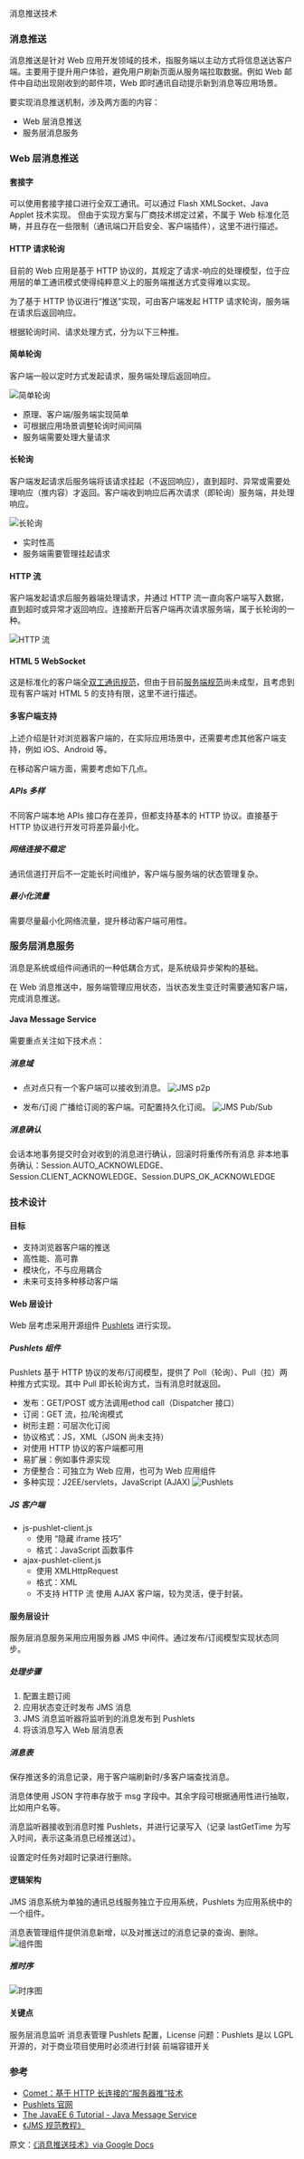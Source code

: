 消息推送技术

### 消息推送

消息推送是针对 Web 应用开发领域的技术，指服务端以主动方式将信息送达客户端。主要用于提升用户体验，避免用户刷新页面从服务端拉取数据。例如 Web 邮件中自动出现刚收到的邮件项，Web 即时通讯自动提示新到消息等应用场景。

要实现消息推送机制，涉及两方面的内容：
* Web 层消息推送
* 服务层消息服务

### Web 层消息推送

#### 套接字

可以使用套接字接口进行全双工通讯。可以通过 Flash XMLSocket、Java Applet 技术实现。
但由于实现方案与厂商技术绑定过紧，不属于 Web 标准化范畴，并且存在一些限制（通讯端口开启安全、客户端插件），这里不进行描述。

#### HTTP 请求轮询

目前的 Web 应用是基于 HTTP 协议的，其规定了请求-响应的处理模型，位于应用层的单工通讯模式使得纯粹意义上的服务端推送方式变得难以实现。

为了基于 HTTP 协议进行“推送”实现，可由客户端发起 HTTP 请求轮询，服务端在请求后返回响应。

根据轮询时间、请求处理方式，分为以下三种推。

#### 简单轮询

客户端一般以定时方式发起请求，服务端处理后返回响应。

![简单轮询](https://public.sn2.livefilestore.com/y1pKG8qSIKx4nniHeaUQwfGkn7_AOS8GwVUrn63-xV6m5W6slIEvRMWLM8c13e6gqWmfcoNq-KPHaE_cSzsWYiPSg/simple-poll.png?psid=1)

* 原理、客户端/服务端实现简单
* 可根据应用场景调整轮询时间间隔
* 服务端需要处理大量请求

#### 长轮询

客户端发起请求后服务端将该请求挂起（不返回响应），直到超时、异常或需要处理响应（推内容）才返回。客户端收到响应后再次请求（即轮询）服务端，并处理响应。

![长轮询](https://public.sn2.livefilestore.com/y1pg8zn2O3wRB9FvU9eVTCSJTko6y9nBiqZDzKVBAR6PA5ZEeQWUo-g9-BIDGUcnzgp-o2jfNqeKa9iMtg-8oP80w/long-poll.png?psid=1)

* 实时性高
* 服务端需要管理挂起请求

#### HTTP 流

客户端发起请求后服务器端处理请求，并通过 HTTP 流一直向客户端写入数据，直到超时或异常才返回响应。连接断开后客户端再次请求服务端，属于长轮询的一种。

![HTTP 流](https://public.sn2.livefilestore.com/y1pg8zn2O3wRB_dSNHMdTAGrE3L-qzp-3wRJGRGg3vep25W61bdfXvlMSZZn7xezEgptcNNk3MPEAEZ1W-7BEOuzw/stream.png?psid=1)

#### HTML 5 WebSocket

这是标准化的客户端全[双工通讯规范](http://dev.w3.org/html5/websockets/)，但由于目前[服务端规范](http://jcp.org/en/jsr/summary?id=356)尚未成型，且考虑到现有客户端对 HTML 5 的支持有限，这里不进行描述。

#### 多客户端支持

上述介绍是针对浏览器客户端的，在实际应用场景中，还需要考虑其他客户端支持，例如 iOS、Android 等。

在移动客户端方面，需要考虑如下几点。

##### APIs 多样

不同客户端本地 APIs 接口存在差异，但都支持基本的 HTTP 协议。直接基于 HTTP 协议进行开发可将差异最小化。

##### 网络连接不稳定

通讯信道打开后不一定能长时间维护，客户端与服务端的状态管理复杂。

##### 最小化流量

需要尽量最小化网络流量，提升移动客户端可用性。

### 服务层消息服务

消息是系统或组件间通讯的一种低耦合方式，是系统级异步架构的基础。

在 Web 消息推送中，服务端管理应用状态，当状态发生变迁时需要通知客户端，完成消息推送。

#### Java Message Service

需要重点关注如下技术点：

##### 消息域

* 点对点只有一个客户端可以接收到消息。
![JMS p2p](https://public.sn2.livefilestore.com/y1pn-rGJlFftKx8JlI0OEosOio1o4ukP3Xlq1Fb-gzO4T6rXa4vrjXP8MUUFgk6R5_c9lltWVrQtnO3aeZi5AjD7Q/jms-pointToPoint.gif?psid=1)

* 发布/订阅
广播给订阅的客户端。可配置持久化订阅。
![JMS Pub/Sub](https://public.sn2.livefilestore.com/y1pn-rGJlFftKxAtr19116nVAs_T-MJCBnyLPgpCZA8UyOT6A9Komub9StYUSNXykqk8WFB3IKt6DPC3KU4FtVHow/jms-publishSubscribe.gif?psid=1)

##### 消息确认

会话本地事务提交时会对收到的消息进行确认，回滚时将重传所有消息
非本地事务确认：Session.AUTO_ACKNOWLEDGE、Session.CLIENT_ACKNOWLEDGE、Session.DUPS_OK_ACKNOWLEDGE

### 技术设计

#### 目标

* 支持浏览器客户端的推送
* 高性能、高可靠
* 模块化，不与应用耦合
* 未来可支持多种移动客户端

#### Web 层设计

Web 层考虑采用开源组件 [Pushlets](http://www.pushlets.com/) 进行实现。

##### Pushlets 组件

Pushlets 基于 HTTP 协议的发布/订阅模型，提供了 Poll（轮询）、Pull（拉）两种推方式实现。其中 Pull 即长轮询方式，当有消息时就返回。

* 发布：GET/POST 或方法调用ethod call（Dispatcher 接口）
* 订阅：GET 流，拉/轮询模式
* 树形主题：可层次化订阅
* 协议格式：JS，XML（JSON 尚未支持）
* 对使用 HTTP 协议的客户端都可用
* 易扩展：例如事件源实现
* 方便整合：可独立为 Web 应用，也可为 Web 应用组件
* 多种实现：J2EE/servlets，JavaScript (AJAX)
![Pushlets](https://public.sn2.livefilestore.com/y1pTsZtjVvNgmTlwZ7_PaqcNsOFttmKJ49e0S4_L482d0X0nfuF5xG0pWYpaCmSIj46i7iq0EzCuKuDZTW_mBfz8w/pushlets.png?psid=1)

##### JS 客户端

* js-pushlet-client.js
    * 使用 “隐藏 iframe 技巧”
    * 格式：JavaScript 函数事件
* ajax-pushlet-client.js
    * 使用 XMLHttpRequest
    * 格式：XML
    * 不支持 HTTP 流
使用 AJAX 客户端，较为灵活，便于封装。

#### 服务层设计

服务层消息服务采用应用服务器 JMS 中间件。通过发布/订阅模型实现状态同步。

##### 处理步骤

1. 配置主题订阅
2. 应用状态变迁时发布 JMS 消息
3. JMS 消息监听器将监听到的消息发布到 Pushlets
4. 将该消息写入 Web 层消息表

##### 消息表

保存推送多的消息记录，用于客户端刷新时/多客户端查找消息。

消息体使用 JSON 字符串存放于 msg 字段中。其余字段可根据通用性进行抽取，比如用户名等。

消息监听器接收到消息时推 Pushlets，并进行记录写入（记录 lastGetTime 为写入时间，表示这条消息已经推送过）。

设置定时任务对超时记录进行删除。

#### 逻辑架构

JMS 消息系统为单独的通讯总线服务独立于应用系统，Pushlets 为应用系统中的一个组件。

消息表管理组件提供消息新增，以及对推送过的消息记录的查询、删除。
![组件图](https://public.sn2.livefilestore.com/y1pJ_acuYt_CkkiHarLltUaKNjDom3zMbwe4EIjC5Uaj_Z-dS8TjrLofeSWl8BCH1e6xApcxf200RDtKTNiWNq4nQ/components.png?psid=1)

##### 推时序

![时序图](https://public.sn2.livefilestore.com/y1pg8zn2O3wRB-AzkrrJdr8rJyXVHgO0CgLBYHOKqFk15LmxOJMRsmKkOnqQBG4TEOGvpF_-gPnW9v0NEL2FXa_0Q/sequences.png?psid=1)

#### 关键点

服务层消息监听
消息表管理
Pushlets 配置，License 问题：Pushlets 是以 LGPL 开源的，对于商业项目使用时必须进行封装
前端容错开关

### 参考

* [Comet：基于 HTTP 长连接的“服务器推”技术](http://www.ibm.com/developerworks/cn/web/wa-lo-comet/)
* [Pushlets 官网](http://www.pushlets.com/)
* [The JavaEE 6 Tutorial - Java Message Service](http://docs.oracle.com/javaee/6/tutorial/doc/bncdq.html)
* [《JMS 规范教程》](https://docs.google.com/open?id=0B9vEkLPApAcqMGZWNFFrczBOckU)

原文：[《消息推送技术》via Google Docs](https://docs.google.com/document/d/1qHVKlGz1raVemA2eHMSrPQppVKAiIrnFmfkpoyYE-U4/edit)

